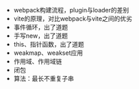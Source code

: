 - webpack构建流程，plugin与loader的差别
- vite的原理，对比webpack与vite之间的优劣
- 事件循环，出了道题
- 手写new，出了道题
- this、指针函数，出了道题
- weakmap、weakset应用
- 作用域、作用域链
- 闭包
- 算法：最长不重复子串